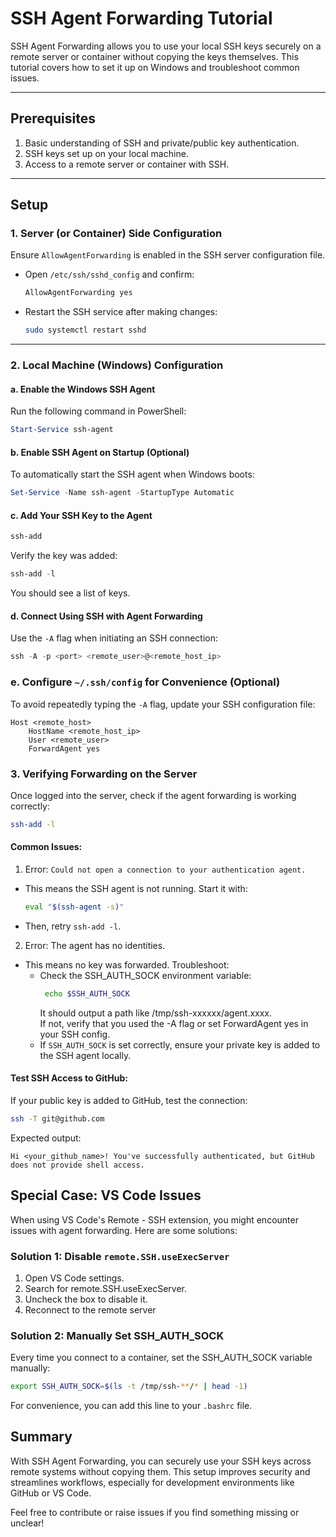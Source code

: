 # SSH Agent Forwarding Tutorial

SSH Agent Forwarding allows you to use your local SSH keys securely on a remote server or container without copying the keys themselves. This tutorial covers how to set it up on Windows and troubleshoot common issues.

---

## Prerequisites

1. Basic understanding of SSH and private/public key authentication.
2. SSH keys set up on your local machine.
3. Access to a remote server or container with SSH.

---

## Setup

### 1. Server (or Container) Side Configuration

Ensure `AllowAgentForwarding` is enabled in the SSH server configuration file.  
- Open `/etc/ssh/sshd_config` and confirm:
    ```sh
    AllowAgentForwarding yes
    ```
- Restart the SSH service after making changes:
    ```sh
    sudo systemctl restart sshd
    ```

---

### 2. Local Machine (Windows) Configuration

#### a. Enable the Windows SSH Agent
Run the following command in PowerShell:
```powershell
Start-Service ssh-agent
```
#### b. Enable SSH Agent on Startup (Optional)  
To automatically start the SSH agent when Windows boots:  
```powershell
Set-Service -Name ssh-agent -StartupType Automatic
```
#### c. Add Your SSH Key to the Agent
```powershell
ssh-add
```
Verify the key was added:  
```powershell
ssh-add -l
```
You should see a list of keys.  

#### d. Connect Using SSH with Agent Forwarding
Use the `-A` flag when initiating an SSH connection:  
```powershell
ssh -A -p <port> <remote_user>@<remote_host_ip>
```

### e. Configure `~/.ssh/config` for Convenience (Optional)
To avoid repeatedly typing the `-A` flag, update your SSH configuration file:  
```ssh
Host <remote_host>
    HostName <remote_host_ip>
    User <remote_user>
    ForwardAgent yes
```

### 3. Verifying Forwarding on the Server
Once logged into the server, check if the agent forwarding is working correctly:  
```sh
ssh-add -l
```
#### Common Issues:
1. Error: `Could not open a connection to your authentication agent.`
  - This means the SSH agent is not running. Start it with:
    ```sh
    eval "$(ssh-agent -s)"
    ```
  - Then, retry `ssh-add -l`.

2. Error: The agent has no identities.
  - This means no key was forwarded. Troubleshoot:  
    - Check the SSH_AUTH_SOCK environment variable:
      ```sh
       echo $SSH_AUTH_SOCK
      ```
      It should output a path like /tmp/ssh-xxxxxx/agent.xxxx.  
      If not, verify that you used the -A flag or set ForwardAgent yes in your SSH config.  
    - If `SSH_AUTH_SOCK` is set correctly, ensure your private key is added to the SSH agent locally.
      
#### Test SSH Access to GitHub:  
If your public key is added to GitHub, test the connection:  
```sh
ssh -T git@github.com
```
Expected output:  
```vbnet
Hi <your_github_name>! You've successfully authenticated, but GitHub does not provide shell access.
```

## Special Case: VS Code Issues
When using VS Code's Remote - SSH extension, you might encounter issues with agent forwarding. Here are some solutions:  
### Solution 1: Disable `remote.SSH.useExecServer`
1. Open VS Code settings.
2. Search for remote.SSH.useExecServer.
3. Uncheck the box to disable it.
4. Reconnect to the remote server

### Solution 2: Manually Set SSH_AUTH_SOCK  
Every time you connect to a container, set the SSH_AUTH_SOCK variable manually:  
```sh
export SSH_AUTH_SOCK=$(ls -t /tmp/ssh-**/* | head -1)
```
For convenience, you can add this line to your `.bashrc` file.  

## Summary
With SSH Agent Forwarding, you can securely use your SSH keys across remote systems without copying them. This setup improves security and streamlines workflows, especially for development environments like GitHub or VS Code.

Feel free to contribute or raise issues if you find something missing or unclear!  
